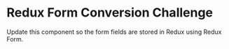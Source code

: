 # Redux Form Conversion Challenge
Update this component so the form fields are stored in Redux using Redux Form.
